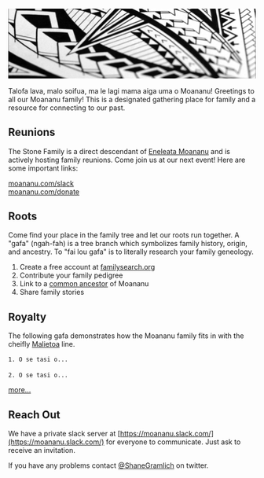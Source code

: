![Samoan Tattoo Pattern](assets/images/pattern.jpg)

Talofa lava, malo soifua, ma le lagi mama aiga uma o Moananu! Greetings to all our Moananu family! This is a designated gathering place for family and a resource for connecting to our past.

## Reunions
The Stone Family is a direct descendant of [Eneleata Moananu](https://www.familysearch.org/tree/person/details/KW6H-HFB) and is actively hosting family reunions. Come join us at our next event! Here are some important links:

[moananu.com/slack](http://moananu.com/slack)  
[moananu.com/donate](http://moananu.com/donate)  

## Roots
Come find your place in the family tree and let our roots run together. A "gafa" (ngah-fah) is a tree branch which symbolizes family history, origin, and ancestry. To "fai lou gafa" is to literally research your family geneology.

1. Create a free account at [familysearch.org](https://www.familysearch.org/)
2. Contribute your family pedigree
3. Link to a [common ancestor](https://www.familysearch.org/tree/person/details/KW6H-HFB) of Moananu
4. Share family stories

## Royalty
The following gafa demonstrates how the Moananu family fits in with the cheifly [Malietoa](https://en.wikipedia.org/wiki/Malietoa) line.

```
1. O se tasi o...

2. O se tasi o...
```
[more...](malietoa-laupepa.md)

## Reach Out
We have a private slack server at [https://moananu.slack.com/](https://moananu.slack.com/) for everyone to communicate. Just ask to receive an invitation.

If you have any problems contact [@ShaneGramlich](https://twitter.com/ShaneGramlich) on twitter.